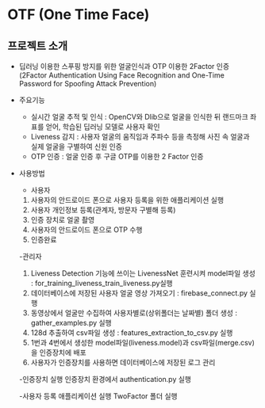 # OTF (One Time Face)

## 프로젝트 소개
  - 딥러닝 이용한 스푸핑 방지를 위한 얼굴인식과 OTP 이용한 2Factor 인증
(2Factor Authentication Using Face Recognition and One-Time Password for Spoofing Attack Prevention)

  - 주요기능
    - 실시간 얼굴 추적 및 인식 : OpenCV와 Dlib으로 얼굴을 인식한 뒤 랜드마크 좌표를 얻어, 학습된 딥러닝 모델로 사용자 확인
    - Liveness 감지 : 사용자 얼굴의 움직임과 주파수 등을 측정해 사진 속 얼굴과 실제 얼굴을 구별하여 신원 인증
    - OTP 인증 : 얼굴 인증 후 구글 OTP를 이용한 2 Factor 인증
    
   - 사용방법
   
     - 사용자
      1. 사용자의 안드로이드 폰으로 사용자 등록을 위한 애플리케이션 실행
      2. 사용자 개인정보 등록(관계자, 방문자 구별해 등록)
      3. 인증 장치로 얼굴 촬영
      4. 사용자의 안드로이드 폰으로 OTP 수행
      5. 인증완료

     -관리자
      1. Liveness Detection 기능에 쓰이는 LivenessNet 훈련시켜 model파일 생성 :         for_training_liveness_train_liveness.py실행
      2. 데이터베이스에 저장된 사용자 얼굴 영상 가져오기 : firebase_connect.py 실행
      3. 동영상에서 얼굴만 수집하여 사용자별로(상위폴더는 날짜별) 폴더 생성 : gather_examples.py 실행
      4. 128d 추출하여 csv파일 생성 : features_extraction_to_csv.py 실행
      5. 1번과 4번에서 생성한 model파일(liveness.model)과 csv파일(merge.csv)을 인증장치에 배포
      6. 사용자가 인증장치를 사용하면 데이터베이스에 저장된 로그 관리

     -인증장치 실행
      인증장치 환경에서 authentication.py 실행

     -사용자 등록 애플리케이션 실행
       TwoFactor 폴더 실행
